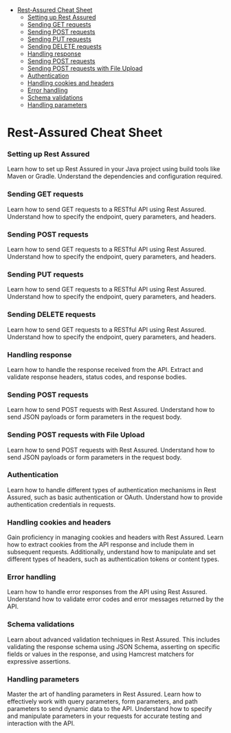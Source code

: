 <!-- TOC -->
* [Rest-Assured Cheat Sheet](#rest-assured-cheat-sheet)
    * [Setting up Rest Assured](#setting-up-rest-assured)
    * [Sending GET requests](#sending-get-requests)
    * [Sending POST requests](#sending-post-requests)
    * [Sending PUT requests](#sending-put-requests)
    * [Sending DELETE requests](#sending-delete-requests)
    * [Handling response](#handling-response)
    * [Sending POST requests](#sending-post-requests-1)
    * [Sending POST requests with File Upload](#sending-post-requests-with-file-upload)
    * [Authentication](#authentication)
    * [Handling cookies and headers](#handling-cookies-and-headers)
    * [Error handling](#error-handling)
    * [Schema validations](#schema-validations)
    * [Handling parameters](#handling-parameters)
<!-- TOC -->

# Rest-Assured Cheat Sheet

### Setting up Rest Assured

Learn how to set up Rest Assured in your Java project using build tools like Maven or Gradle. Understand the dependencies and configuration required.

### Sending GET requests

Learn how to send GET requests to a RESTful API using Rest Assured. Understand how to specify the endpoint, query parameters, and headers.

### Sending POST requests

Learn how to send GET requests to a RESTful API using Rest Assured. Understand how to specify the endpoint, query parameters, and headers.

### Sending PUT requests

Learn how to send GET requests to a RESTful API using Rest Assured. Understand how to specify the endpoint, query parameters, and headers.

### Sending DELETE requests

Learn how to send GET requests to a RESTful API using Rest Assured. Understand how to specify the endpoint, query parameters, and headers.

### Handling response

Learn how to handle the response received from the API. Extract and validate response headers, status codes, and response bodies.

### Sending POST requests

Learn how to send POST requests with Rest Assured. Understand how to send JSON payloads or form parameters in the request body.

### Sending POST requests with File Upload

Learn how to send POST requests with Rest Assured. Understand how to send JSON payloads or form parameters in the request body.

### Authentication

Learn how to handle different types of authentication mechanisms in Rest Assured, such as basic authentication or OAuth. Understand how to provide authentication credentials in requests.

### Handling cookies and headers

Gain proficiency in managing cookies and headers with Rest Assured. Learn how to extract cookies from the API response and include them in subsequent requests. Additionally, understand how to manipulate and set different types of headers, such as authentication tokens or content types.

### Error handling

Learn how to handle error responses from the API using Rest Assured. Understand how to validate error codes and error messages returned by the API.

### Schema validations

Learn about advanced validation techniques in Rest Assured. This includes validating the response schema using JSON Schema, asserting on specific fields or values in the response, and using Hamcrest matchers for expressive assertions.

### Handling parameters

Master the art of handling parameters in Rest Assured. Learn how to effectively work with query parameters, form parameters, and path parameters to send dynamic data to the API. Understand how to specify and manipulate parameters in your requests for accurate testing and interaction with the API.
